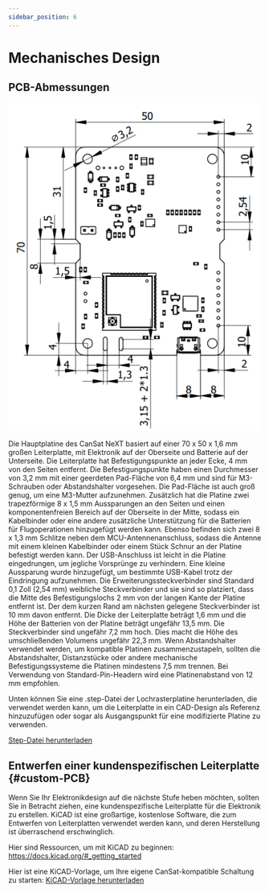 ```yaml
---
sidebar_position: 6
---
```


# Mechanisches Design

## PCB-Abmessungen

![CanSat NeXT Platinenabmessungen](./img/PCB_dimensions.png)

Die Hauptplatine des CanSat NeXT basiert auf einer 70 x 50 x 1,6 mm großen Leiterplatte, mit Elektronik auf der Oberseite und Batterie auf der Unterseite. Die Leiterplatte hat Befestigungspunkte an jeder Ecke, 4 mm von den Seiten entfernt. Die Befestigungspunkte haben einen Durchmesser von 3,2 mm mit einer geerdeten Pad-Fläche von 6,4 mm und sind für M3-Schrauben oder Abstandshalter vorgesehen. Die Pad-Fläche ist auch groß genug, um eine M3-Mutter aufzunehmen. Zusätzlich hat die Platine zwei trapezförmige 8 x 1,5 mm Aussparungen an den Seiten und einen komponentenfreien Bereich auf der Oberseite in der Mitte, sodass ein Kabelbinder oder eine andere zusätzliche Unterstützung für die Batterien für Flugoperationen hinzugefügt werden kann. Ebenso befinden sich zwei 8 x 1,3 mm Schlitze neben dem MCU-Antennenanschluss, sodass die Antenne mit einem kleinen Kabelbinder oder einem Stück Schnur an der Platine befestigt werden kann. Der USB-Anschluss ist leicht in die Platine eingedrungen, um jegliche Vorsprünge zu verhindern. Eine kleine Aussparung wurde hinzugefügt, um bestimmte USB-Kabel trotz der Eindringung aufzunehmen. Die Erweiterungssteckverbinder sind Standard 0,1 Zoll (2,54 mm) weibliche Steckverbinder und sie sind so platziert, dass die Mitte des Befestigungslochs 2 mm von der langen Kante der Platine entfernt ist. Der dem kurzen Rand am nächsten gelegene Steckverbinder ist 10 mm davon entfernt. Die Dicke der Leiterplatte beträgt 1,6 mm und die Höhe der Batterien von der Platine beträgt ungefähr 13,5 mm. Die Steckverbinder sind ungefähr 7,2 mm hoch. Dies macht die Höhe des umschließenden Volumens ungefähr 22,3 mm. Wenn Abstandshalter verwendet werden, um kompatible Platinen zusammenzustapeln, sollten die Abstandshalter, Distanzstücke oder andere mechanische Befestigungssysteme die Platinen mindestens 7,5 mm trennen. Bei Verwendung von Standard-Pin-Headern wird eine Platinenabstand von 12 mm empfohlen.

Unten können Sie eine .step-Datei der Lochrasterplatine herunterladen, die verwendet werden kann, um die Leiterplatte in ein CAD-Design als Referenz hinzuzufügen oder sogar als Ausgangspunkt für eine modifizierte Platine zu verwenden.

[Step-Datei herunterladen](/assets/3d-files/cansat.step)


## Entwerfen einer kundenspezifischen Leiterplatte {#custom-PCB}

Wenn Sie Ihr Elektronikdesign auf die nächste Stufe heben möchten, sollten Sie in Betracht ziehen, eine kundenspezifische Leiterplatte für die Elektronik zu erstellen. KiCAD ist eine großartige, kostenlose Software, die zum Entwerfen von Leiterplatten verwendet werden kann, und deren Herstellung ist überraschend erschwinglich.

Hier sind Ressourcen, um mit KiCAD zu beginnen: https://docs.kicad.org/#_getting_started

Hier ist eine KiCAD-Vorlage, um Ihre eigene CanSat-kompatible Schaltung zu starten: [KiCAD-Vorlage herunterladen](/assets/kicad/Breakout-template.zip)
